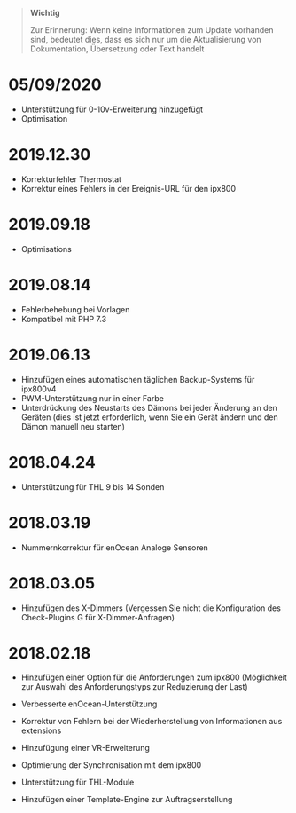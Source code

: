 >**Wichtig**
>
>Zur Erinnerung: Wenn keine Informationen zum Update vorhanden sind, bedeutet dies, dass es sich nur um die Aktualisierung von Dokumentation, Übersetzung oder Text handelt

# 05/09/2020

- Unterstützung für 0-10v-Erweiterung hinzugefügt
- Optimisation

# 2019.12.30

- Korrekturfehler Thermostat
- Korrektur eines Fehlers in der Ereignis-URL für den ipx800

# 2019.09.18

- Optimisations

# 2019.08.14

- Fehlerbehebung bei Vorlagen
- Kompatibel mit PHP 7.3

# 2019.06.13

- Hinzufügen eines automatischen täglichen Backup-Systems für ipx800v4
- PWM-Unterstützung nur in einer Farbe
- Unterdrückung des Neustarts des Dämons bei jeder Änderung an den Geräten (dies ist jetzt erforderlich, wenn Sie ein Gerät ändern und den Dämon manuell neu starten)

# 2018.04.24

-	Unterstützung für THL 9 bis 14 Sonden

# 2018.03.19

-   Nummernkorrektur für enOcean Analoge Sensoren

# 2018.03.05

- 	Hinzufügen des X-Dimmers (Vergessen Sie nicht die Konfiguration des Check-Plugins G für X-Dimmer-Anfragen)

#  2018.02.18

-	Hinzufügen einer Option für die Anforderungen zum ipx800 (Möglichkeit zur Auswahl des Anforderungstyps zur Reduzierung der Last)

-   Verbesserte enOcean-Unterstützung

-   Korrektur von Fehlern bei der Wiederherstellung von Informationen aus
    extensions

-   Hinzufügung einer VR-Erweiterung

-   Optimierung der Synchronisation mit dem ipx800

-   Unterstützung für THL-Module

-   Hinzufügen einer Template-Engine zur Auftragserstellung

